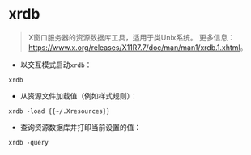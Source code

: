 # xrdb

> X窗口服务器的资源数据库工具，适用于类Unix系统。
> 更多信息：<https://www.x.org/releases/X11R7.7/doc/man/man1/xrdb.1.xhtml>。

- 以交互模式启动`xrdb`：

`xrdb`

- 从资源文件加载值（例如样式规则）：

`xrdb -load {{~/.Xresources}}`

- 查询资源数据库并打印当前设置的值：

`xrdb -query`